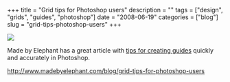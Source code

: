 +++
title = "Grid tips for Photoshop users"
description = ""
tags = ["design", "grids", "guides", "photoshop"]
date = "2008-06-19"
categories = ["blog"]
slug = "grid-tips-photoshop-users"
+++



  <div class="notebook-screenshot"><a href="http://www.madebyelephant.com/blog/grid-tips-for-photoshop-users"><img id='bluga-thumbnail-1310' class='bluga-thumbnail large' src='http://media.konigi.com/bluga/
wt485abf8e3d74a_0.jpg'/></a></div><p>Made by Elephant has a great article with <a href="http://www.madebyelephant.com/blog/grid-tips-for-photoshop-users">tips for creating guides</a> quickly and accurately in Photoshop.</p>
    
  <a href="http://www.madebyelephant.com/blog/grid-tips-for-photoshop-users">http://www.madebyelephant.com/blog/grid-tips-for-photoshop-users</a>
